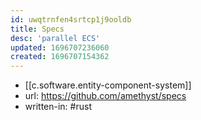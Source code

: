 ```yaml
---
id: uwqtrnfen4srtcp1j9ooldb
title: Specs
desc: 'parallel ECS'
updated: 1696707236060
created: 1696707154362
---
```


- [[c.software.entity-component-system]]
- url: https://github.com/amethyst/specs
- written-in: #rust